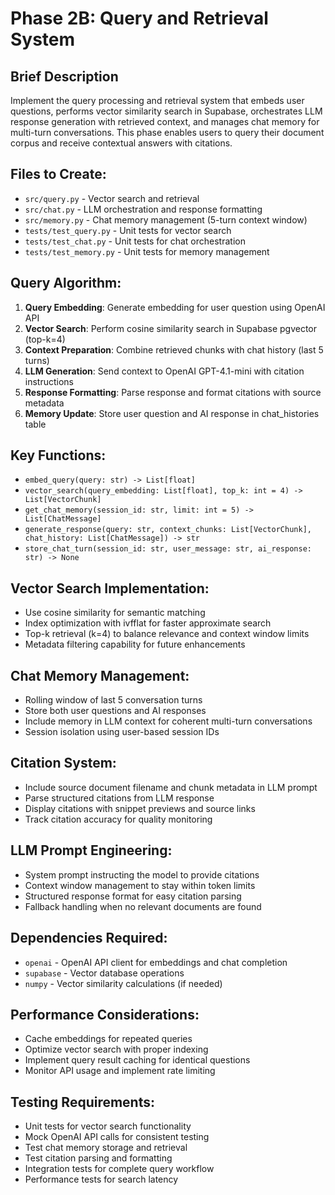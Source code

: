 # Phase 2B: Query and Retrieval System

## Brief Description

Implement the query processing and retrieval system that embeds user questions, performs vector similarity search in Supabase, orchestrates LLM response generation with retrieved context, and manages chat memory for multi-turn conversations. This phase enables users to query their document corpus and receive contextual answers with citations.

## Files to Create:
- `src/query.py` - Vector search and retrieval
- `src/chat.py` - LLM orchestration and response formatting
- `src/memory.py` - Chat memory management (5-turn context window)
- `tests/test_query.py` - Unit tests for vector search
- `tests/test_chat.py` - Unit tests for chat orchestration
- `tests/test_memory.py` - Unit tests for memory management

## Query Algorithm:
1. **Query Embedding**: Generate embedding for user question using OpenAI API
2. **Vector Search**: Perform cosine similarity search in Supabase pgvector (top-k=4)
3. **Context Preparation**: Combine retrieved chunks with chat history (last 5 turns)
4. **LLM Generation**: Send context to OpenAI GPT-4.1-mini with citation instructions
5. **Response Formatting**: Parse response and format citations with source metadata
6. **Memory Update**: Store user question and AI response in chat_histories table

## Key Functions:
- `embed_query(query: str) -> List[float]`
- `vector_search(query_embedding: List[float], top_k: int = 4) -> List[VectorChunk]`
- `get_chat_memory(session_id: str, limit: int = 5) -> List[ChatMessage]`
- `generate_response(query: str, context_chunks: List[VectorChunk], chat_history: List[ChatMessage]) -> str`
- `store_chat_turn(session_id: str, user_message: str, ai_response: str) -> None`

## Vector Search Implementation:
- Use cosine similarity for semantic matching
- Index optimization with ivfflat for faster approximate search
- Top-k retrieval (k=4) to balance relevance and context window limits
- Metadata filtering capability for future enhancements

## Chat Memory Management:
- Rolling window of last 5 conversation turns
- Store both user questions and AI responses
- Include memory in LLM context for coherent multi-turn conversations
- Session isolation using user-based session IDs

## Citation System:
- Include source document filename and chunk metadata in LLM prompt
- Parse structured citations from LLM response
- Display citations with snippet previews and source links
- Track citation accuracy for quality monitoring

## LLM Prompt Engineering:
- System prompt instructing the model to provide citations
- Context window management to stay within token limits
- Structured response format for easy citation parsing
- Fallback handling when no relevant documents are found

## Dependencies Required:
- `openai` - OpenAI API client for embeddings and chat completion
- `supabase` - Vector database operations
- `numpy` - Vector similarity calculations (if needed)

## Performance Considerations:
- Cache embeddings for repeated queries
- Optimize vector search with proper indexing
- Implement query result caching for identical questions
- Monitor API usage and implement rate limiting

## Testing Requirements:
- Unit tests for vector search functionality
- Mock OpenAI API calls for consistent testing
- Test chat memory storage and retrieval
- Test citation parsing and formatting
- Integration tests for complete query workflow
- Performance tests for search latency
